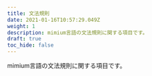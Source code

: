 ```yaml
---
title: 文法規則
date: 2021-01-16T10:57:29.049Z
weight: 1
description: mimium言語の文法規則に関する項目です。
draft: true
toc_hide: false
---
```

mimium言語の文法規則に関する項目です。